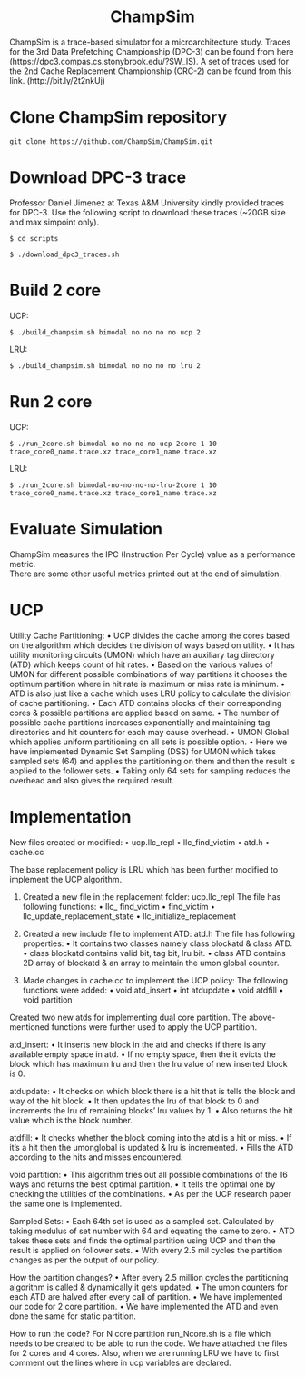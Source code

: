 <p align="center">
  <h1 align="center"> ChampSim </h1>
  <p> ChampSim is a trace-based simulator for a microarchitecture study. Traces for the 3rd Data Prefetching Championship (DPC-3) can be found from here (https://dpc3.compas.cs.stonybrook.edu/?SW_IS). A set of traces used for the 2nd Cache Replacement Championship (CRC-2) can be found from this link. (http://bit.ly/2t2nkUj) <p>
</p>

# Clone ChampSim repository
```
git clone https://github.com/ChampSim/ChampSim.git
```

# Download DPC-3 trace

Professor Daniel Jimenez at Texas A&M University kindly provided traces for DPC-3. Use the following script to download these traces (~20GB size and max simpoint only).
```
$ cd scripts

$ ./download_dpc3_traces.sh
```

# Build 2 core

UCP:
```
$ ./build_champsim.sh bimodal no no no no ucp 2
```
LRU:
```
$ ./build_champsim.sh bimodal no no no no lru 2
```
# Run 2 core

UCP:
```
$ ./run_2core.sh bimodal-no-no-no-no-ucp-2core 1 10 trace_core0_name.trace.xz trace_core1_name.trace.xz
```
LRU:
```
$ ./run_2core.sh bimodal-no-no-no-no-lru-2core 1 10 trace_core0_name.trace.xz trace_core1_name.trace.xz
```

# Evaluate Simulation

ChampSim measures the IPC (Instruction Per Cycle) value as a performance metric. <br>
There are some other useful metrics printed out at the end of simulation. <br>

# UCP

Utility Cache Partitioning:
• UCP divides the cache among the cores based on the algorithm which decides the division of ways based on utility.
• It has utility monitoring circuits (UMON) which have an auxiliary tag directory (ATD) which keeps count of hit rates.
• Based on the various values of UMON for different possible combinations of way partitions it chooses the optimum partition where in hit rate is maximum or miss rate is minimum.
• ATD is also just like a cache which uses LRU policy to calculate the division of cache partitioning.
• Each ATD contains blocks of their corresponding cores & possible partitions are applied based on same.
• The number of possible cache partitions increases exponentially and maintaining tag directories and hit counters for each may cause overhead.
• UMON Global which applies uniform partitioning on all sets is possible option.
• Here we have implemented Dynamic Set Sampling (DSS) for UMON which takes sampled sets (64) and applies the partitioning on them and then the result is applied to the follower sets.
• Taking only 64 sets for sampling reduces the overhead and also gives the required result.

# Implementation

New files created or modified:
• ucp.llc_repl
• llc_find_victim
• atd.h
• cache.cc

The base replacement policy is LRU which has been further modified to implement the UCP algorithm.

1. Created a new file in the replacement folder: ucp.llc_repl
The file has following functions:
• llc_ find_victim
• find_victim
• llc_update_replacement_state
• llc_initialize_replacement

2. Created a new include file to implement ATD: atd.h
The file has following properties:
• It contains two classes namely class blockatd & class ATD.
• class blockatd contains valid bit, tag bit, lru bit.
• class ATD contains 2D array of blockatd & an array to maintain the umon global counter.

3. Made changes in cache.cc to implement the UCP policy:
The following functions were added:
• void atd_insert
• int atdupdate
• void atdfill
• void partition

Created two new atds for implementing dual core partition. The above-mentioned functions were further used to apply the UCP partition.

atd_insert:
• It inserts new block in the atd and checks if there is any available empty space in atd.
• If no empty space, then the it evicts the block which has maximum lru and then the lru value of new inserted block is 0.

atdupdate:
• It checks on which block there is a hit that is tells the block and way of the hit block.
• It then updates the lru of that block to 0 and increments the lru of remaining blocks’ lru values by 1.
• Also returns the hit value which is the block number.

atdfill:
• It checks whether the block coming into the atd is a hit or miss.
• If it’s a hit then the umonglobal is updated & lru is incremented.
• Fills the ATD according to the hits and misses encountered.

void partition:
• This algorithm tries out all possible combinations of the 16 ways and returns the best optimal partition.
• It tells the optimal one by checking the utilities of the combinations.
• As per the UCP research paper the same one is implemented.

Sampled Sets:
• Each 64th set is used as a sampled set. Calculated by taking modulus of set number with 64 and equating the same to zero.
• ATD takes these sets and finds the optimal partition using UCP and then the result is applied on follower sets.
• With every 2.5 mil cycles the partition changes as per the output of our policy.

How the partition changes?
• After every 2.5 million cycles the partitioning algorithm is called & dynamically it gets updated.
• The umon counters for each ATD are halved after every call of partition.
• We have implemented our code for 2 core partition.
• We have implemented the ATD and even done the same for static partition.

How to run the code?
For N core partition run_Ncore.sh is a file which needs to be created to be able to run the code.
We have attached the files for 2 cores and 4 cores.
Also, when we are running LRU we have to first comment out the lines where in ucp variables are declared.
